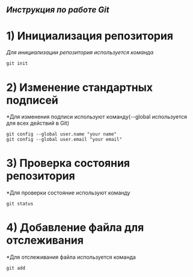 ## *Инструкция по работе Git*

# 1) Инициализация репозитория

*Для инициализации репозитория используется команда* 
    
    git init

# 2) Изменение стандартных подписей

*Для изменения подписи используют команду(--global используется для всех действий в Git)

    git config --global user.name "your name"
    git config --global user.email "your email"

# 3) Проверка состояния репозитория 

*Для проверки состояние используют команду 

    git status 

# 4) Добавление файла для отслеживания

*Для отслеживания файла используется команда

    git add


